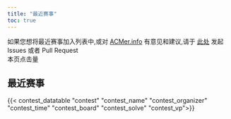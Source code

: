 ```yaml
---
title: "最近赛事"
toc: true
---
```


如果您想将最近赛事加入列表中,或对 [ACMer.info](https://acmer.info/) 有意见和建议,请于 [此处](https://github.com/acmerindex/acmer-info) 发起 Issues 或者 Pull Request
<br/>
<span>本页点击量<span id="busuanzi_value_page_pv"></span>
## 最近赛事
{{< contest_datatable "contest" "contest_name" "contest_organizer" "contest_time" "contest_board"  "contest_solve"  "contest_vp">}}

